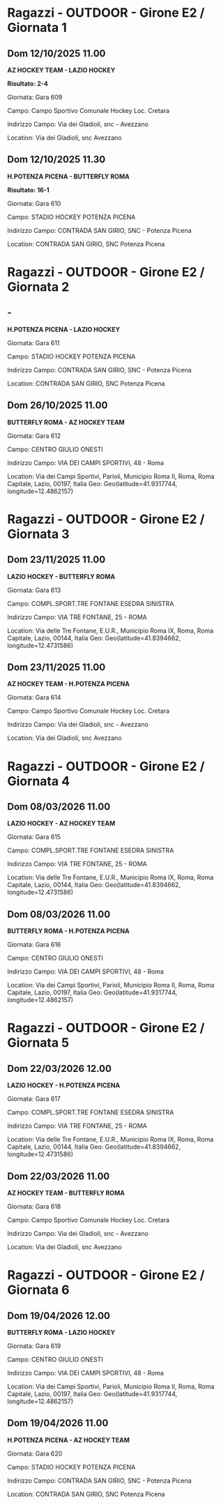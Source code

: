 # Ragazzi - OUTDOOR  - Girone E2 / Giornata 1
## Dom 12/10/2025 11.00

<strong>AZ HOCKEY TEAM - LAZIO HOCKEY</strong>

**Risultato: 2-4**

Giornata: Gara 609

Campo: Campo Sportivo Comunale Hockey Loc. Cretara 

Indirizzo Campo:  Via dei Gladioli, snc - Avezzano

Location:  Via dei Gladioli, snc Avezzano
<!-- VALCHISONE_END -->



## Dom 12/10/2025 11.30

<strong>H.POTENZA PICENA - BUTTERFLY ROMA</strong>

**Risultato: 16-1**

Giornata: Gara 610

Campo: STADIO HOCKEY POTENZA PICENA 

Indirizzo Campo:  CONTRADA SAN GIRIO, SNC - Potenza Picena

Location:  CONTRADA SAN GIRIO, SNC Potenza Picena
<!-- VALCHISONE_END -->


# Ragazzi - OUTDOOR  - Girone E2 / Giornata 2
## -

<strong>H.POTENZA PICENA - LAZIO HOCKEY</strong>

Giornata: Gara 611

Campo: STADIO HOCKEY POTENZA PICENA 

Indirizzo Campo:  CONTRADA SAN GIRIO, SNC - Potenza Picena

Location:  CONTRADA SAN GIRIO, SNC Potenza Picena
<!-- VALCHISONE_END -->



## Dom 26/10/2025 11.00

<strong>BUTTERFLY ROMA - AZ HOCKEY TEAM</strong>

Giornata: Gara 612

Campo: CENTRO GIULIO ONESTI 

Indirizzo Campo:  VIA DEI CAMPI SPORTIVI, 48 - Roma

Location: Via dei Campi Sportivi, Parioli, Municipio Roma II, Roma, Roma Capitale, Lazio, 00197, Italia
Geo: Geo(latitude=41.9317744, longitude=12.4862157)
<!-- VALCHISONE_END -->


# Ragazzi - OUTDOOR  - Girone E2 / Giornata 3
## Dom 23/11/2025 11.00

<strong>LAZIO HOCKEY - BUTTERFLY ROMA</strong>

Giornata: Gara 613

Campo: COMPL.SPORT.TRE FONTANE ESEDRA SINISTRA 

Indirizzo Campo:  VIA TRE FONTANE, 25 - ROMA

Location: Via delle Tre Fontane, E.U.R., Municipio Roma IX, Roma, Roma Capitale, Lazio, 00144, Italia
Geo: Geo(latitude=41.8394662, longitude=12.4731586)
<!-- VALCHISONE_END -->



## Dom 23/11/2025 11.00

<strong>AZ HOCKEY TEAM - H.POTENZA PICENA</strong>

Giornata: Gara 614

Campo: Campo Sportivo Comunale Hockey Loc. Cretara 

Indirizzo Campo:  Via dei Gladioli, snc - Avezzano

Location:  Via dei Gladioli, snc Avezzano
<!-- VALCHISONE_END -->


# Ragazzi - OUTDOOR  - Girone E2 / Giornata 4
## Dom 08/03/2026 11.00

<strong>LAZIO HOCKEY - AZ HOCKEY TEAM</strong>

Giornata: Gara 615

Campo: COMPL.SPORT.TRE FONTANE ESEDRA SINISTRA 

Indirizzo Campo:  VIA TRE FONTANE, 25 - ROMA

Location: Via delle Tre Fontane, E.U.R., Municipio Roma IX, Roma, Roma Capitale, Lazio, 00144, Italia
Geo: Geo(latitude=41.8394662, longitude=12.4731586)
<!-- VALCHISONE_END -->



## Dom 08/03/2026 11.00

<strong>BUTTERFLY ROMA - H.POTENZA PICENA</strong>

Giornata: Gara 616

Campo: CENTRO GIULIO ONESTI 

Indirizzo Campo:  VIA DEI CAMPI SPORTIVI, 48 - Roma

Location: Via dei Campi Sportivi, Parioli, Municipio Roma II, Roma, Roma Capitale, Lazio, 00197, Italia
Geo: Geo(latitude=41.9317744, longitude=12.4862157)
<!-- VALCHISONE_END -->


# Ragazzi - OUTDOOR  - Girone E2 / Giornata 5
## Dom 22/03/2026 12.00

<strong>LAZIO HOCKEY - H.POTENZA PICENA</strong>

Giornata: Gara 617

Campo: COMPL.SPORT.TRE FONTANE ESEDRA SINISTRA 

Indirizzo Campo:  VIA TRE FONTANE, 25 - ROMA

Location: Via delle Tre Fontane, E.U.R., Municipio Roma IX, Roma, Roma Capitale, Lazio, 00144, Italia
Geo: Geo(latitude=41.8394662, longitude=12.4731586)
<!-- VALCHISONE_END -->



## Dom 22/03/2026 11.00

<strong>AZ HOCKEY TEAM - BUTTERFLY ROMA</strong>

Giornata: Gara 618

Campo: Campo Sportivo Comunale Hockey Loc. Cretara 

Indirizzo Campo:  Via dei Gladioli, snc - Avezzano

Location:  Via dei Gladioli, snc Avezzano
<!-- VALCHISONE_END -->


# Ragazzi - OUTDOOR  - Girone E2 / Giornata 6
## Dom 19/04/2026 12.00

<strong>BUTTERFLY ROMA - LAZIO HOCKEY</strong>

Giornata: Gara 619

Campo: CENTRO GIULIO ONESTI 

Indirizzo Campo:  VIA DEI CAMPI SPORTIVI, 48 - Roma

Location: Via dei Campi Sportivi, Parioli, Municipio Roma II, Roma, Roma Capitale, Lazio, 00197, Italia
Geo: Geo(latitude=41.9317744, longitude=12.4862157)
<!-- VALCHISONE_END -->



## Dom 19/04/2026 11.00

<strong>H.POTENZA PICENA - AZ HOCKEY TEAM</strong>

Giornata: Gara 620

Campo: STADIO HOCKEY POTENZA PICENA 

Indirizzo Campo:  CONTRADA SAN GIRIO, SNC - Potenza Picena

Location:  CONTRADA SAN GIRIO, SNC Potenza Picena
<!-- VALCHISONE_END -->


